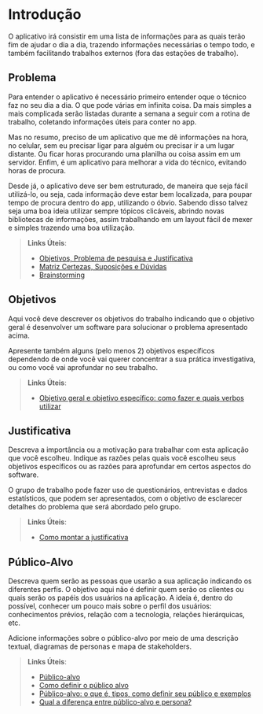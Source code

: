 # Introdução

O aplicativo irá consistir em uma lista de informações para as quais terão fim de ajudar o dia a dia, trazendo informações necessárias o tempo todo, e também facilitando trabalhos externos (fora das estações de trabalho).

## Problema
Para entender o aplicativo é necessário primeiro entender oque o técnico faz no seu dia a dia. O que pode várias em infinita coisa. Da mais simples a mais complicada serão listadas durante a semana a seguir com a rotina de trabalho, coletando informações úteis para conter no app. 

Mas no resumo, preciso de um aplicativo que me dê informações na hora, no celular, sem eu precisar ligar para alguém ou precisar ir a um lugar distante. Ou ficar horas procurando uma planilha ou coisa assim em um servidor. Enfim, é um aplicativo para melhorar a vida do técnico, evitando horas de procura. 

Desde já, o aplicativo deve ser bem estruturado, de maneira que seja fácil utilizá-lo, ou seja, cada informação deve estar bem localizada, para poupar tempo de procura dentro do app, utilizando o óbvio. Sabendo disso talvez seja uma boa ideia utilizar sempre tópicos clicáveis, abrindo novas bibliotecas de informações, assim trabalhando em um layout fácil de mexer e simples trazendo uma boa utilização.


> **Links Úteis**:
> - [Objetivos, Problema de pesquisa e Justificativa](https://medium.com/@versioparole/objetivos-problema-de-pesquisa-e-justificativa-c98c8233b9c3)
> - [Matriz Certezas, Suposições e Dúvidas](https://medium.com/educa%C3%A7%C3%A3o-fora-da-caixa/matriz-certezas-suposi%C3%A7%C3%B5es-e-d%C3%BAvidas-fa2263633655)
> - [Brainstorming](https://www.euax.com.br/2018/09/brainstorming/)

## Objetivos

Aqui você deve descrever os objetivos do trabalho indicando que o objetivo geral é desenvolver um software para solucionar o problema apresentado acima. 

Apresente também alguns (pelo menos 2) objetivos específicos dependendo de onde você vai querer concentrar a sua prática investigativa, ou como você vai aprofundar no seu trabalho.
 
> **Links Úteis**:
> - [Objetivo geral e objetivo específico: como fazer e quais verbos utilizar](https://blog.mettzer.com/diferenca-entre-objetivo-geral-e-objetivo-especifico/)

## Justificativa

Descreva a importância ou a motivação para trabalhar com esta aplicação que você escolheu. Indique as razões pelas quais você escolheu seus objetivos específicos ou as razões para aprofundar em certos aspectos do software.

O grupo de trabalho pode fazer uso de questionários, entrevistas e dados estatísticos, que podem ser apresentados, com o objetivo de esclarecer detalhes do problema que será abordado pelo grupo.

> **Links Úteis**:
> - [Como montar a justificativa](https://guiadamonografia.com.br/como-montar-justificativa-do-tcc/)

## Público-Alvo

Descreva quem serão as pessoas que usarão a sua aplicação indicando os diferentes perfis. O objetivo aqui não é definir quem serão os clientes ou quais serão os papéis dos usuários na aplicação. A ideia é, dentro do possível, conhecer um pouco mais sobre o perfil dos usuários: conhecimentos prévios, relação com a tecnologia, relações
hierárquicas, etc.

Adicione informações sobre o público-alvo por meio de uma descrição textual, diagramas de personas e mapa de stakeholders.

> **Links Úteis**:
> - [Público-alvo](https://blog.hotmart.com/pt-br/publico-alvo/)
> - [Como definir o público alvo](https://exame.com/pme/5-dicas-essenciais-para-definir-o-publico-alvo-do-seu-negocio/)
> - [Público-alvo: o que é, tipos, como definir seu público e exemplos](https://klickpages.com.br/blog/publico-alvo-o-que-e/)
> - [Qual a diferença entre público-alvo e persona?](https://rockcontent.com/blog/diferenca-publico-alvo-e-persona/)
